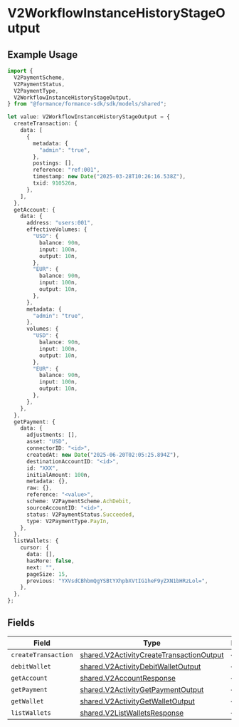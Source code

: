 # V2WorkflowInstanceHistoryStageOutput

## Example Usage

```typescript
import {
  V2PaymentScheme,
  V2PaymentStatus,
  V2PaymentType,
  V2WorkflowInstanceHistoryStageOutput,
} from "@formance/formance-sdk/sdk/models/shared";

let value: V2WorkflowInstanceHistoryStageOutput = {
  createTransaction: {
    data: [
      {
        metadata: {
          "admin": "true",
        },
        postings: [],
        reference: "ref:001",
        timestamp: new Date("2025-03-28T10:26:16.538Z"),
        txid: 910526n,
      },
    ],
  },
  getAccount: {
    data: {
      address: "users:001",
      effectiveVolumes: {
        "USD": {
          balance: 90n,
          input: 100n,
          output: 10n,
        },
        "EUR": {
          balance: 90n,
          input: 100n,
          output: 10n,
        },
      },
      metadata: {
        "admin": "true",
      },
      volumes: {
        "USD": {
          balance: 90n,
          input: 100n,
          output: 10n,
        },
        "EUR": {
          balance: 90n,
          input: 100n,
          output: 10n,
        },
      },
    },
  },
  getPayment: {
    data: {
      adjustments: [],
      asset: "USD",
      connectorID: "<id>",
      createdAt: new Date("2025-06-20T02:05:25.894Z"),
      destinationAccountID: "<id>",
      id: "XXX",
      initialAmount: 100n,
      metadata: {},
      raw: {},
      reference: "<value>",
      scheme: V2PaymentScheme.AchDebit,
      sourceAccountID: "<id>",
      status: V2PaymentStatus.Succeeded,
      type: V2PaymentType.PayIn,
    },
  },
  listWallets: {
    cursor: {
      data: [],
      hasMore: false,
      next: "",
      pageSize: 15,
      previous: "YXVsdCBhbmQgYSBtYXhpbXVtIG1heF9yZXN1bHRzLol=",
    },
  },
};
```

## Fields

| Field                                                                                                       | Type                                                                                                        | Required                                                                                                    | Description                                                                                                 |
| ----------------------------------------------------------------------------------------------------------- | ----------------------------------------------------------------------------------------------------------- | ----------------------------------------------------------------------------------------------------------- | ----------------------------------------------------------------------------------------------------------- |
| `createTransaction`                                                                                         | [shared.V2ActivityCreateTransactionOutput](../../../sdk/models/shared/v2activitycreatetransactionoutput.md) | :heavy_minus_sign:                                                                                          | N/A                                                                                                         |
| `debitWallet`                                                                                               | [shared.V2ActivityDebitWalletOutput](../../../sdk/models/shared/v2activitydebitwalletoutput.md)             | :heavy_minus_sign:                                                                                          | N/A                                                                                                         |
| `getAccount`                                                                                                | [shared.V2AccountResponse](../../../sdk/models/shared/v2accountresponse.md)                                 | :heavy_minus_sign:                                                                                          | N/A                                                                                                         |
| `getPayment`                                                                                                | [shared.V2ActivityGetPaymentOutput](../../../sdk/models/shared/v2activitygetpaymentoutput.md)               | :heavy_minus_sign:                                                                                          | N/A                                                                                                         |
| `getWallet`                                                                                                 | [shared.V2ActivityGetWalletOutput](../../../sdk/models/shared/v2activitygetwalletoutput.md)                 | :heavy_minus_sign:                                                                                          | N/A                                                                                                         |
| `listWallets`                                                                                               | [shared.V2ListWalletsResponse](../../../sdk/models/shared/v2listwalletsresponse.md)                         | :heavy_minus_sign:                                                                                          | N/A                                                                                                         |